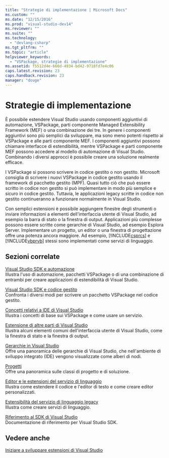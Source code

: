 ```yaml
---
title: "Strategie di implementazione | Microsoft Docs"
ms.custom: ""
ms.date: "12/15/2016"
ms.prod: "visual-studio-dev14"
ms.reviewer: ""
ms.suite: ""
ms.technology: 
  - "devlang-csharp"
ms.tgt_pltfrm: ""
ms.topic: "article"
helpviewer_keywords: 
  - "VSPackage, strategie di implementazione"
ms.assetid: f5512d4e-666d-4934-bd42-9718fd7e4c06
caps.latest.revision: 23
caps.handback.revision: 23
manager: "douge"
---
```

# Strategie di implementazione
È possibile estendere Visual Studio usando componenti aggiuntivi di automazione, VSPackage, parti componente Managed Extensibility Framework \(MEF\) o una combinazione dei tre. In genere i componenti aggiuntivi sono più semplici da sviluppare, ma sono meno potenti rispetto ai VSPackage e alle parti componente MEF. I componenti aggiuntivi possono chiamare interfacce di estendibilità, mentre VSPackage e parti componente MEF possono accedere al modello di automazione di Visual Studio. Combinando i diversi approcci è possibile creare una soluzione realmente efficace.  
  
 I VSPackage si possono scrivere in codice gestito o non gestito. Microsoft consiglia di scrivere i nuovi VSPackage in codice gestito usando il framework di pacchetto gestito \(MPF\). Quasi tutto ciò che può essere scritto in codice non gestito si può implementare in modo più semplice e sicuro in codice gestito. Tuttavia, le applicazioni legacy scritte in codice non gestito continueranno a funzionare normalmente in Visual Studio.  
  
 Con semplici estensioni è possibile aggiungere finestre degli strumenti o inviare informazioni a elementi dell'interfaccia utente di Visual Studio, ad esempio la barra di stato o la finestra di output. Applicazioni più complesse possono essere scritte come gerarchie di Visual Studio, ad esempio Esplora Server. Implementare un progetto, un editor o una finestra di progettazione offre una potenza ancora maggiore. Ad esempio, [!INCLUDE[csprcs](../ide/includes/csprcs_md.md)] e [!INCLUDE[vbprvb](../dotnet/includes/vbprvb_md.md)] stessi sono implementati come servizi di linguaggio.  
  
## Sezioni correlate  
 [Visual Studio SDK e automazione](../Topic/Visual%20Studio%20SDK%20and%20Automation.md)  
 Illustra l'uso di automazione, pacchetti VSPackage o di una combinazione di entrambi per creare applicazioni di estendibilità di Visual Studio.  
  
 [Visual Studio SDK e codice gestito](../misc/visual-studio-sdk-and-managed-code.md)  
 Confronta i diversi modi per scrivere un pacchetto VSPackage nel codice gestito.  
  
 [Concetti relativi a IDE di Visual Studio](../misc/visual-studio-ide-concepts.md)  
 Illustra i concetti di base sui VSPackage e come usare un servizio.  
  
 [Estensione di altre parti di Visual Studio](../Topic/Extending%20Other%20Parts%20of%20Visual%20Studio.md)  
 Illustra alcuni elementi comuni dell'interfaccia utente di Visual Studio, come la finestra di stato e la finestra di output.  
  
 [Gerarchie in Visual Studio](../Topic/Hierarchies%20in%20Visual%20Studio.md)  
 Offre una panoramica delle gerarchie di Visual Studio, che nell'ambiente di sviluppo integrato \(IDE\) vengono visualizzate come alberi di nodi.  
  
 [Progetti](../Topic/Projects.md)  
 Offre una panoramica sulle classi di progetto e di soluzione.  
  
 [Editor e le estensioni del servizio di linguaggio](../Topic/Editor%20and%20Language%20Service%20Extensions.md)  
 Illustra come estendere il codice e l'editor di testo e come creare editor personalizzati.  
  
 [Estensibilità del servizio di linguaggio legacy](../Topic/Legacy%20Language%20Service%20Extensibility.md)  
 Illustra come creare servizi di linguaggio.  
  
 [Riferimento al SDK di Visual Studio](../Topic/Visual%20Studio%20SDK%20Reference.md)  
 Documentazione di riferimento per Visual Studio SDK.  
  
## Vedere anche  
 [Iniziare a sviluppare estensioni di Visual Studio](../Topic/Starting%20to%20Develop%20Visual%20Studio%20Extensions.md)